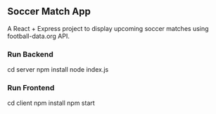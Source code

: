 ## Soccer Match App

A React + Express project to display upcoming soccer matches using football-data.org API.

### Run Backend
cd server
npm install
node index.js

### Run Frontend
cd client
npm install
npm start
